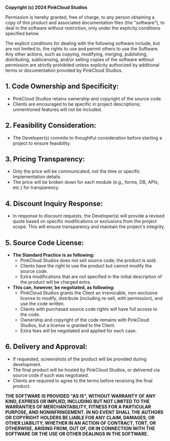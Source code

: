 **Copyright (c) 2024 PinkCloud Studios**

Permission is hereby granted, free of charge, to any person obtaining a copy of this product and associated documentation files (the "software"), to deal in the software without restriction, only under the explicity conditions specified below. 

The explicit conditions for dealing with the following software include, but are not limited to, the rights to use and permit others to use the Software. Any other actions, such as copying, modifying, merging, publishing, distributing, sublicensing, and/or selling copies of the software without permission are strictly prohibited unless explicity authorized by additional terms or documentation provided by PinkCloud Studios.

## 1. Code Ownership and Specificity:
   - PinkCloud Studios retains ownership and copyright of the source code.
   - Clients are encouraged to be specific in project descriptions; unmentioned features will not be included.

## 2. Feasibility Consideration:
   - The Developer(s) commits to thoughtful consideration before starting a project to ensure feasibility.

## 3. Pricing Transparency:
   - Only the price will be communicated, not the time or specific implementation details.
   - The price will be broken down for each module (e.g., forms, DB, APIs, etc.) for transparency.

## 4. Discount Inquiry Response:
   - In response to discount requests, the Developer(s) will provide a revised quote based on specific modifications or exclusions from the project scope. This will ensure transparency and maintain the project's integrity.

## 5. Source Code License:
   - **The Standard Practice is as following:**
      - PinkCloud Studios does not sell source code; the product is sold.
      - Clients have the right to use the product but cannot modify the source code.
      - Extra modifications that are not specified in the initial description of the product will be charged extra.
   - **This can, however, be negotiated, as following:**
      - PinkCloud Studios grants the Client an irrevocable, non-exclusive license to modify, distribute (including re-sell, with permission), and use the code written.
      - Clients with purchased source code rights will have full access to the code.
      - Ownership and copyright of the code remains with PinkCloud Studios, but a license is granted to the Client.
      - Extra fees will be negotiated and applied for each case.

## 6. Delivery and Approval:
   - If requested, screenshots of the product will be provided during development.
   - The final product will be hosted by PinkCloud Studios, or delivered via source code if such was negotiated.
   - Clients are required to agree to the terms before receiving the final product.

**THE SOFTWARE IS PROVIDED "AS IS", WITHOUT WARRANTY OF ANY KIND, EXPRESS OR IMPLIED, INCLUDING BUT NOT LIMITED TO THE WARRANTIES OF MERCHANTABILITY, FITNESS FOR A PARTICULAR PURPOSE, AND NONINFRINGEMENT. IN NO EVENT SHALL THE AUTHORS OR COPYRIGHT HOLDERS BE LIABLE FOR ANY CLAIM, DAMAGES, OR OTHER LIABILITY, WHETHER IN AN ACTION OF CONTRACT, TORT, OR OTHERWISE, ARISING FROM, OUT OF, OR IN CONNECTION WITH THE SOFTWARE OR THE USE OR OTHER DEALINGS IN THE SOFTWARE.**